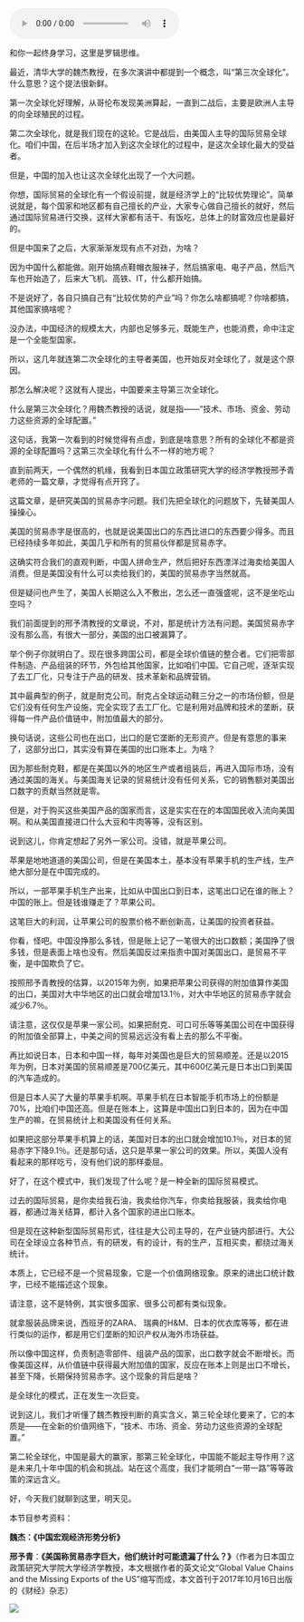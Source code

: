 <audio src="http://igetoss.cdn.igetget.com/mp3/201710/30/201710301758051717333245.mp3" controls="controls">您的浏览器不支持 audio 标签。</audio><p>和你一起终身学习，这里是罗辑思维。</p><p>最近，清华大学的魏杰教授，在多次演讲中都提到一个概念，叫“第三次全球化”。什么意思？这个提法很新鲜。</p><p>第一次全球化好理解，从哥伦布发现美洲算起，一直到二战后，主要是欧洲人主导的向全球殖民的过程。</p><p>第二次全球化，就是我们现在的这轮。它是战后，由美国人主导的国际贸易全球化。咱们中国，在后半场才加入到这次全球化的过程中，是这次全球化最大的受益者。</p><p>但是，中国的加入也让这次全球化出现了一个大问题。</p><p>你想，国际贸易的全球化有一个假设前提，就是经济学上的“比较优势理论”。简单说就是，每个国家和地区都有自己擅长的产业，大家专心做自己擅长的就好，然后通过国际贸易进行交换，这样大家都有活干、有饭吃，总体上的财富效应也是最好的。</p><p>但是中国来了之后，大家渐渐发现有点不对劲，为啥？</p><p>因为中国什么都能做。刚开始搞点鞋帽衣服袜子，然后搞家电、电子产品，然后汽车也开始造了，后来大飞机、高铁、IT，什么都开始搞。</p><p>不是说好了，各自只搞自己有“比较优势的产业”吗？你怎么啥都搞呢？你啥都搞，其他国家搞啥呢？</p><p>没办法，中国经济的规模太大，内部也足够多元，既能生产，也能消费，命中注定是一个全能型国家。</p><p>所以，这几年就连第二次全球化的主导者美国，也开始反对全球化了，就是这个原因。</p><p>那怎么解决呢？这就有人提出，中国要来主导第三次全球化。</p><p>什么是第三次全球化？用魏杰教授的话说，就是指——“技术、市场、资金、劳动力这些资源的全球配置。”</p><p>这句话，我第一次看到的时候觉得有点虚，到底是啥意思？所有的全球化不都是资源的全球配置吗？这第三次全球化有什么不一样的地方呢？</p><p>直到前两天，一个偶然的机缘，我看到日本国立政策研究大学的经济学教授邢予青老师的一篇文章，才觉得有点开窍了。</p><p>这篇文章，是研究美国的贸易赤字问题。我们先把全球化的问题放下，先替美国人操操心。</p><p>美国的贸易赤字是很高的，也就是说美国出口的东西比进口的东西要少得多。而且已经持续多年如此，美国几乎和所有的贸易伙伴都是贸易赤字。</p><p>这确实符合我们的直观判断，中国人拼命生产，然后把好东西漂洋过海卖给美国人消费。但是美国没有什么可以卖给我们的，美国的贸易赤字当然就高。</p><p>但是疑问也产生了，美国人长期这么入不敷出，怎么还一直强盛呢，这不是坐吃山空吗？</p><p>我们前面提到的邢予清教授的文章说，不对，那是统计方法有问题。美国贸易赤字没有那么高，有很大一部分，美国的出口被漏算了。</p><p>举个例子你就明白了。现在很多跨国公司，都是全球价值链的整合者。它们把零部件制造、产品组装的环节，外包给其他国家，比如咱们中国。它自己呢，逐渐实现了去工厂化，只专注于产品的研发、技术革新和品牌营销。</p><p>其中最典型的例子，就是耐克公司。耐克占全球运动鞋三分之一的市场份额，但是它们没有任何生产设施，完全实现了去工厂化。它是利用对品牌和技术的垄断，获得每一件产品价值链中，附加值最大的部分。</p><p>换句话说，这些公司也在出口，出口的是它垄断的无形资产。但是有意思的事来了，这部分出口，其实没有算在美国的出口账本上。为啥？</p><p>因为那些耐克鞋，都是在美国以外的地区生产或者组装后，再进入国际市场，没有通过美国的海关。与美国海关记录的贸易统计没有任何关系，它的销售额对美国出口数字的贡献当然就是零。</p><p>但是，对于购买这些美国产品的国家而言，这是实实在在的本国国民收入流向美国啊。和从美国直接进口什么大豆和牛肉等等，没有区别。</p><p>说到这儿，你肯定想起了另外一家公司。没错，就是苹果公司。</p><p>苹果是地地道道的美国公司，但是在美国本土，基本没有苹果手机的生产线，生产绝大部分是在中国完成的。</p><p>所以，一部苹果手机生产出来，比如从中国出口到日本，这笔出口记在谁的账上？中国的账上。但是钱谁赚走了？苹果公司。</p><p>这笔巨大的利润，让苹果公司的股票价格不断创新高，让美国的投资者获益。</p><p>你看，怪吧。中国没挣那么多钱，但是账上记了一笔很大的出口数额；美国挣了很多钱，但是表面上啥也没有。然后美国反过来指责中国对美国出口，是贸易不平衡，是中国欺负了它。</p><p>按照邢予青教授的估算，以2015年为例，如果把苹果公司获得的附加值算作美国的出口，美国对大中华地区的出口就会增加13.1％，对大中华地区的贸易赤字就会减少6.7％。</p><p>请注意，这仅仅是苹果一家公司。如果把耐克、可口可乐等等美国公司在中国获得的附加值全部算上，中美之间的贸易远远没有看上去的那么不平衡。</p><p>再比如说日本，日本和中国一样，每年对美国也是巨大的贸易顺差。还是以2015年为例，日本对美国的贸易顺差是700亿美元，其中600亿美元是日本出口到美国的汽车造成的。</p><p>但是日本人买了大量的苹果手机啊。苹果手机在日本智能手机市场上的份额是70%，比咱们中国还高。但是在账本上，这算是中国出口到日本的，因为在中国生产的嘛，在贸易统计上和美国没有任何关系。</p><p>如果把这部分苹果手机算上的话，美国对日本的出口就会增加10.1％，对日本的贸易赤字下降9.1％。还是那句话，这只是苹果一家公司的效果。所以，美国人没有看起来的那样吃亏，没有他们说的那样委屈。</p><p>好了，在这个模式中，我们发现了什么呢？是一种全新的国际贸易模式。</p><p>过去的国际贸易，是你卖给我石油，我卖给你汽车，你卖给我服装，我卖给你电器，都通过海关结算，都计入各个国家的进出口账本。</p><p>但是现在这种新型国际贸易形式，往往是大公司主导的，在产业链内部进行。大公司在全球设立各种节点，有的研发，有的设计，有的生产，互相买卖，都绕过海关统计。</p><p>本质上，它已经不是一个贸易现象，它是一个价值网络现象。原来的进出口统计数字，已经不能描述这个现象。</p><p>请注意，这不是特例，其实很多国家、很多公司都有类似现象。</p><p>就拿服装品牌来说，西班牙的ZARA、 瑞典的H&amp;M、日本的优衣库等等，都在进行类似的运作，都是用它们垄断的知识产权从海外市场获益。</p><p>所以像中国这样，负责制造零部件、组装产品的国家，出口数字就会不断增长。而像美国这样，从价值链中获得最大附加值的国家，反应在账本上则是出口不增长，甚至下降，长期保持贸易赤字。这个现象的背后是啥？</p><p>是全球化的模式，正在发生一次巨变。</p><p>说到这儿，我们才听懂了魏杰教授判断的真实含义，第三轮全球化要来了，它的本质是——在全新的价值网络下，“技术、市场、资金、劳动力这些资源的全球配置。”</p><p>第二轮全球化，中国是最大的赢家，那第三轮全球化，中国能不能起主导作用？这是未来几十年中国的机会和挑战。站在这个高度，我们才能明白“一带一路”等等政策的深远含义。</p><p>好，今天我们就聊到这里，明天见。</p><p>本节目参考资料：</p><p><b>魏杰：《中国宏观经济形势分析》</b></p><p><b>邢予青</b>：<b>《美国称贸易赤字巨大，他们统计时可能遗漏了什么？》</b>（作者为日本国立政策研究大学院大学经济学教授，本文根据作者的英文论文“Global Value Chains and the Missing Exports of the US”缩写而成，本文首刊于2017年10月16日出版的《财经》杂志）</p><img src="https://piccdn.igetget.com/img/201710/30/201710301803188299258741.jpg" />